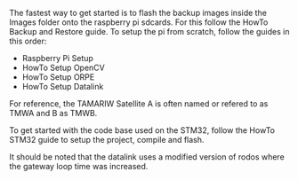 The fastest way to get started is to flash the backup images inside the Images folder onto the raspberry pi sdcards. For this follow the HowTo Backup and Restore guide.
To setup the pi from scratch, follow the guides in this order:
- Raspberry Pi Setup
- HowTo Setup OpenCV
- HowTo Setup ORPE
- HowTo Setup Datalink

For reference, the TAMARIW Satellite A is often named or refered to as TMWA and B as TMWB.

To get started with the code base used on the STM32, follow the HowTo STM32 guide to setup the project, compile and flash.

It should be noted that the datalink uses a modified version of rodos where the gateway loop time was increased.
